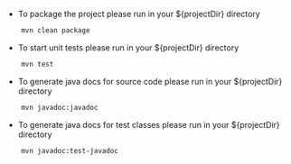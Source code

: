 - To package the project please run in your ${projectDir} directory
```bash
    mvn clean package
```

- To start unit tests please run in your ${projectDir} directory
```bash
    mvn test
```
- To generate java docs for source code please run in your ${projectDir} directory
```bash
    mvn javadoc:javadoc
```
- To generate java docs for test classes please run in your ${projectDir} directory
```bash
    mvn javadoc:test-javadoc
```
